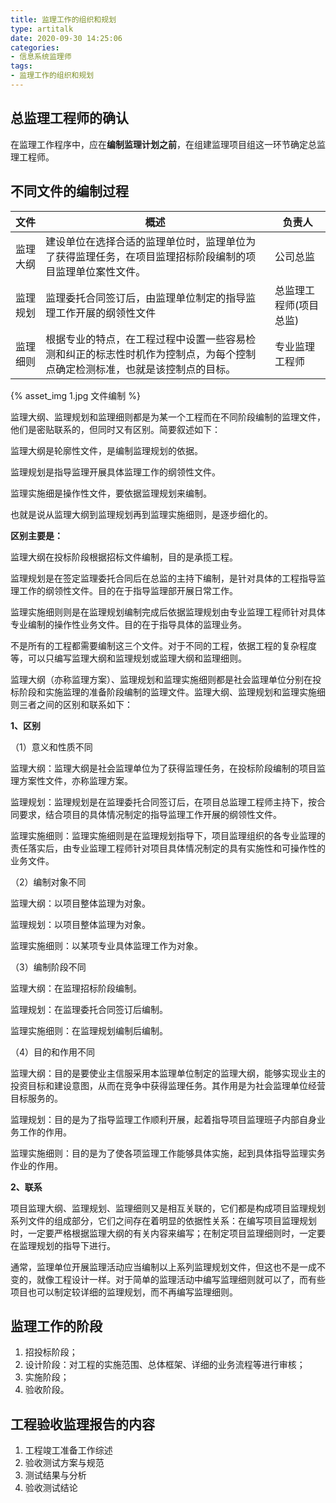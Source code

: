 ```yaml
---
title: 监理工作的组织和规划
type: artitalk
date: 2020-09-30 14:25:06
categories:
- 信息系统监理师
tags:
- 监理工作的组织和规划
---
```


## 总监理工程师的确认

在监理工作程序中，应在**编制监理计划之前**，在组建监理项目组这一环节确定总监理工程师。

## 不同文件的编制过程

| 文件     | 概述                                                         | 负责人                 |
| -------- | ------------------------------------------------------------ | ---------------------- |
| 监理大纲 | 建设单位在选择合适的监理单位时，监理单位为了获得监理任务，在项目监理招标阶段编制的项目监理单位案性文件。 | 公司总监               |
| 监理规划 | 监理委托合同签订后，由监理单位制定的指导监理工作开展的纲领性文件 | 总监理工程师(项目总监) |
| 监理细则 | 根据专业的特点，在工程过程中设置一些容易检测和纠正的标志性时机作为控制点，为每个控制点确定检测标准，也就是该控制点的目标。 | 专业监理工程师         |

{% asset_img 1.jpg 文件编制 %}

监理大纲、监理规划和监理细则都是为某一个工程而在不同阶段编制的监理文件，他们是密贴联系的，但同时又有区别。简要叙述如下：

监理大纲是轮廓性文件，是编制监理规划的依据。

监理规划是指导监理开展具体监理工作的纲领性文件。

监理实施细是操作性文件，要依据监理规划来编制。

也就是说从监理大纲到监理规划再到监理实施细则，是逐步细化的。

**区别主要是：**

监理大纲在投标阶段根据招标文件编制，目的是承揽工程。

监理规划是在签定监理委托合同后在总监的主持下编制，是针对具体的工程指导监理工作的纲领性文件。目的在于指导监理部开展日常工作。

监理实施细则则是在监理规划编制完成后依据监理规划由专业监理工程师针对具体专业编制的操作性业务文件。目的在于指导具体的监理业务。

不是所有的工程都需要编制这三个文件。对于不同的工程，依据工程的复杂程度等，可以只编写监理大纲和监理规划或监理大纲和监理细则。

 监理大纲（亦称监理方案）、监理规划和监理实施细则都是社会监理单位分别在投标阶段和实施监理的准备阶段编制的监理文件。监理大纲、监理规划和监理实施细则三者之间的区别和联系如下：

**1、区别**

（1）意义和性质不同

监理大纲：监理大纲是社会监理单位为了获得监理任务，在投标阶段编制的项目监理方案性文件，亦称监理方案。

监理规划：监理规划是在监理委托合同签订后，在项目总监理工程师主持下，按合同要求，结合项目的具体情况制定的指导监理工作开展的纲领性文件。

监理实施细则：监理实施细则是在监理规划指导下，项目监理组织的各专业监理的责任落实后，由专业监理工程师针对项目具体情况制定的具有实施性和可操作性的业务文件。

（2）编制对象不同

监理大纲：以项目整体监理为对象。

监理规划：以项目整体监理为对象。

监理实施细则：以某项专业具体监理工作为对象。

（3）编制阶段不同

监理大纲：在监理招标阶段编制。

监理规划：在监理委托合同签订后编制。

监理实施细则：在监理规划编制后编制。

（4）目的和作用不同

监理大纲：目的是要使业主信服采用本监理单位制定的监理大纲，能够实现业主的投资目标和建设意图，从而在竞争中获得监理任务。其作用是为社会监理单位经营目标服务的。

监理规划：目的是为了指导监理工作顺利开展，起着指导项目监理班子内部自身业务工作的作用。

监理实施细则：目的是为了使各项监理工作能够具体实施，起到具体指导监理实务作业的作用。

**2、联系**

项目监理大纲、监理规划、监理细则又是相互关联的，它们都是构成项目监理规划系列文件的组成部分，它们之间存在着明显的依据性关系：在编写项目监理规划时，一定要严格根据监理大纲的有关内容来编写；在制定项目监理细则时，一定要在监理规划的指导下进行。

通常，监理单位开展监理活动应当编制以上系列监理规划文件，但这也不是一成不变的，就像工程设计一样。对于简单的监理活动中编写监理细则就可以了，而有些项目也可以制定较详细的监理规划，而不再编写监理细则。

## 监理工作的阶段

1. 招投标阶段；
2. 设计阶段：对工程的实施范围、总体框架、详细的业务流程等进行审核；
3. 实施阶段；
4. 验收阶段。

## 工程验收监理报告的内容

1. 工程竣工准备工作综述
2. 验收测试方案与规范
3. 测试结果与分析
4. 验收测试结论